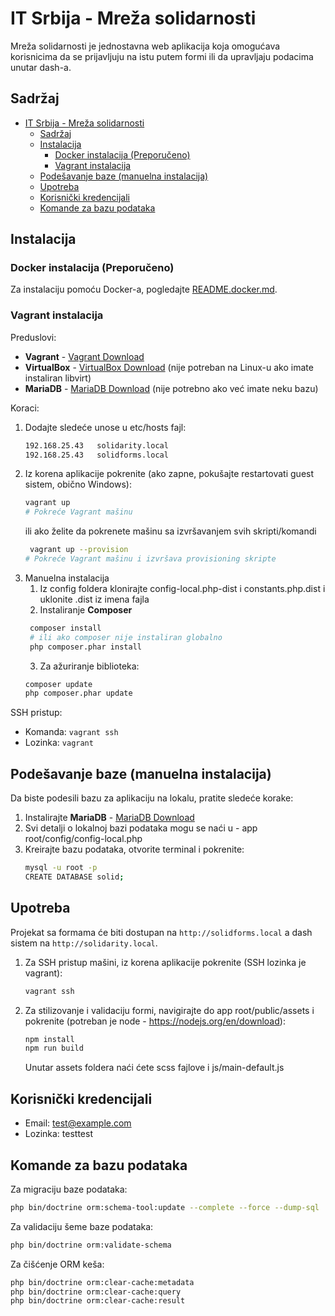 # IT Srbija - Mreža solidarnosti

Mreža solidarnosti je jednostavna web aplikacija koja omogućava korisnicima da se prijavljuju na istu putem formi ili da upravljaju podacima unutar dash-a.

## Sadržaj
- [IT Srbija - Mreža solidarnosti](#it-srbija---mreža-solidarnosti)
  - [Sadržaj](#sadržaj)
  - [Instalacija](#instalacija)
    - [Docker instalacija (Preporučeno)](#docker-instalacija-preporučeno)
    - [Vagrant instalacija](#vagrant-instalacija)
  - [Podešavanje baze (manuelna instalacija)](#podešavanje-baze-manuelna-instalacija)
  - [Upotreba](#upotreba)
  - [Korisnički kredencijali](#korisnički-kredencijali)
  - [Komande za bazu podataka](#komande-za-bazu-podataka)

## Instalacija

### Docker instalacija (Preporučeno)

Za instalaciju pomoću Docker-a, pogledajte [README.docker.md](README.docker.md).

### Vagrant instalacija

Preduslovi:
- **Vagrant** - [Vagrant Download](https://developer.hashicorp.com/vagrant/downloads)
- **VirtualBox** - [VirtualBox Download](https://www.virtualbox.org/wiki/Downloads) (nije potreban na Linux-u ako imate instaliran libvirt)
- **MariaDB** - [MariaDB Download](https://mariadb.org/download/) (nije potrebno ako već imate neku bazu)

Koraci:
1. Dodajte sledeće unose u etc/hosts fajl:
    ```bash
    192.168.25.43	solidarity.local
    192.168.25.43	solidforms.local
    ```
2. Iz korena aplikacije pokrenite (ako zapne, pokušajte restartovati guest sistem, obično Windows):
    ```bash
    vagrant up
   # Pokreće Vagrant mašinu
    ```
   ili ako želite da pokrenete mašinu sa izvršavanjem svih skripti/komandi
   ```bash
    vagrant up --provision
   # Pokreće Vagrant mašinu i izvršava provisioning skripte
    ```
3. Manuelna instalacija
   1. Iz config foldera klonirajte config-local.php-dist i constants.php.dist i uklonite .dist iz imena fajla
   2. Instaliranje **Composer**
   ```bash
    composer install
    # ili ako composer nije instaliran globalno
    php composer.phar install
   ```
   3. Za ažuriranje biblioteka:
    ```bash
    composer update
    php composer.phar update
    ```

SSH pristup:
- Komanda: `vagrant ssh`
- Lozinka: `vagrant`

## Podešavanje baze (manuelna instalacija)

Da biste podesili bazu za aplikaciju na lokalu, pratite sledeće korake:

1. Instalirajte **MariaDB** - [MariaDB Download](https://mariadb.org/download/)
2. Svi detalji o lokalnoj bazi podataka mogu se naći u - app root/config/config-local.php
3. Kreirajte bazu podataka, otvorite terminal i pokrenite:
    ```bash
    mysql -u root -p
    CREATE DATABASE solid;
    ```

## Upotreba

Projekat sa formama će biti dostupan na `http://solidforms.local` a dash sistem na `http://solidarity.local`.

1. Za SSH pristup mašini, iz korena aplikacije pokrenite (SSH lozinka je vagrant):
    ```bash
    vagrant ssh
    ```
2. Za stilizovanje i validaciju formi, navigirajte do app root/public/assets i pokrenite (potreban je node - https://nodejs.org/en/download):
    ```bash
    npm install
    npm run build
    ```
   Unutar assets foldera naći ćete scss fajlove i js/main-default.js

## Korisnički kredencijali

- Email: test@example.com
- Lozinka: testtest

## Komande za bazu podataka

Za migraciju baze podataka:
```bash
php bin/doctrine orm:schema-tool:update --complete --force --dump-sql
```

Za validaciju šeme baze podataka:
```bash
php bin/doctrine orm:validate-schema
```

Za čišćenje ORM keša:
```bash
php bin/doctrine orm:clear-cache:metadata
php bin/doctrine orm:clear-cache:query
php bin/doctrine orm:clear-cache:result

